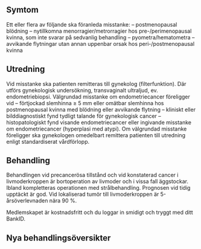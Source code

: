 ## Symtom

Ett eller flera av följande ska föranleda misstanke:
– postmenopausal blödning
– nytillkomna menorragier/metrorragier hos pre-/perimenopausal kvinna, som inte svarar på sedvanlig behandling
– pyometra/hematometra
– avvikande flytningar utan annan uppenbar orsak hos peri-/postmenopausal kvinna

## Utredning

Vid misstanke ska patienten remitteras till gynekolog (filterfunktion). Där utförs gynekologisk undersökning, transvaginalt ultraljud, ev. endometriebiopsi.
Välgrundad misstanke om endometriecancer föreligger vid
– förtjockad slemhinna ≥ 5 mm eller omätbar slemhinna hos postmenopausal kvinna med blödning eller avvikande flytning
– kliniskt eller bilddiagnostiskt fynd tydligt talande för gynekologisk cancer
– histopatologiskt fynd visande endometriecancer eller ingivande misstanke om endometriecancer (hyperplasi med atypi).
Om välgrundad misstanke föreligger ska gynekologen omedelbart remittera patienten till utredning enligt standardiserat vårdförlopp.

## Behandling

Behandlingen vid precancerösa tillstånd och vid konstaterad cancer i livmoderkroppen är bortoperation av livmoder och i vissa fall äggstockar. Ibland kompletteras operationen med strålbehandling. Prognosen vid tidig upptäckt är god. Vid lokaliserad tumör till livmoderkroppen är 5-årsöverlevnaden nära 90 %.


Medlemskapet är kostnadsfritt och du loggar in smidigt och tryggt med ditt BankID.

## Nya behandlingsöversikter

